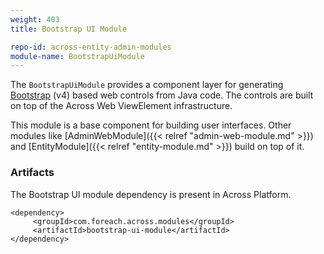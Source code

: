 ```yaml
---
weight: 403
title: Bootstrap UI Module

repo-id: across-entity-admin-modules
module-name: BootstrapUiModule
---
```


The `BootstrapUiModule` provides a component layer for generating
[Bootstrap](https://getbootstrap.com) (v4) based web controls from
Java code. The controls are built on top of the Across Web ViewElement
infrastructure.

This module is a base component for building user interfaces. Other
modules like [AdminWebModule]({{< relref "admin-web-module.md" >}})
and [EntityModule]({{< relref "entity-module.md" >}}) build on top of
it.

<!--more-->


### Artifacts

The Bootstrap UI module dependency is present in Across Platform.

    <dependency>
         <groupId>com.foreach.across.modules</groupId>
         <artifactId>bootstrap-ui-module</artifactId>
    </dependency>
